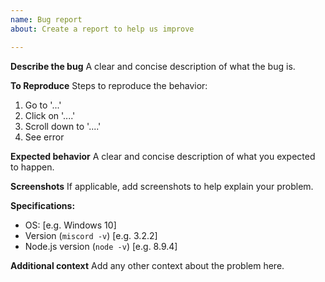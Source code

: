 ```yaml
---
name: Bug report
about: Create a report to help us improve

---
```


**Describe the bug**
A clear and concise description of what the bug is.

**To Reproduce**
Steps to reproduce the behavior:
1. Go to '...'
2. Click on '....'
3. Scroll down to '....'
4. See error

**Expected behavior**
A clear and concise description of what you expected to happen.

**Screenshots**
If applicable, add screenshots to help explain your problem.

**Specifications:**
 - OS: [e.g. Windows 10]
 - Version (`miscord -v`) [e.g. 3.2.2]
 - Node.js version (`node -v`) [e.g. 8.9.4]

**Additional context**
Add any other context about the problem here.
